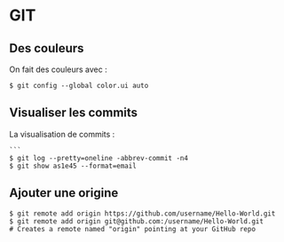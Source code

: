 GIT
===

Des couleurs
------------

On fait des couleurs avec :

    $ git config --global color.ui auto

Visualiser les commits
----------------------

La visualisation de commits :

    ```
    $ git log --pretty=oneline -abbrev-commit -n4
    $ git show as1e45 --format=email

Ajouter une origine
-------------------

    $ git remote add origin https://github.com/username/Hello-World.git
    $ git remote add origin git@github.com:/username/Hello-World.git
    # Creates a remote named "origin" pointing at your GitHub repo
